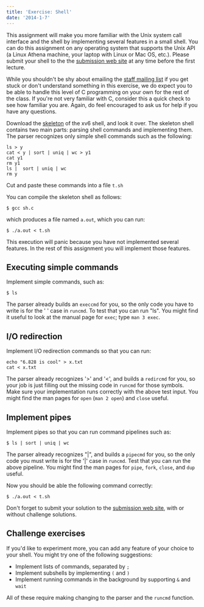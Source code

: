 ```yaml
---
title: 'Exercise: Shell'
date: '2014-1-7'
---
```


This assignment will make you more familiar with the Unix system call
interface and the shell by implementing several features in a small
shell.  You can do this assignment on any operating system that supports
the Unix API (a Linux Athena machine, your laptop with Linux or Mac OS,
etc.).  Please submit your shell to the the [submission web
site](../../submit) at any time before the first lecture.

While you shouldn't be shy about emailing the [staff mailing
list](mailto:sipb-iap-6.828@mit.edu) if you get stuck or don't
understand something in this exercise, we do expect you to be able to
handle this level of C programming on your own for the rest of the
class. If you're not very familiar with C, consider this a quick check
to see how familiar you are. Again, do feel encouraged to ask us for
help if you have any questions.

Download the [skeleton](../../files/sh.c) of the xv6 shell, and look it
over. The skeleton shell contains two main parts: parsing shell commands and
implementing them. The parser recognizes only simple shell commands such as the
following:

```lang-sh
ls > y
cat < y | sort | uniq | wc > y1
cat y1
rm y1
ls |  sort | uniq | wc
rm y
```
Cut and paste these commands into a file `t.sh`

You can compile the skeleton shell as follows:

```
$ gcc sh.c
```

which produces a file named `a.out`, which you can run:

```
$ ./a.out < t.sh
```

This execution will panic because you have not implemented several features. In
the rest of this assignment you will implement those features.

Executing simple commands
-------------------------

Implement simple commands, such as:

```
$ ls
```

The parser already builds an `execcmd` for you, so the only code you
have to write is for the ' ' case in `runcmd`.  To test that you can run
"ls".  You might find it useful to look at the manual page for `exec`;
type `man 3 exec`.

I/O redirection
---------------

Implement I/O redirection commands so that you can run:

```lang-sh
echo "6.828 is cool" > x.txt
cat < x.txt
```

The parser already recognizes '>' and '<', and builds a `redircmd` for
you, so your job is just filling out the missing code in `runcmd` for
those symbols.  Make sure your implementation runs correctly with the
above test input.  You might find the man pages for `open` (`man 2
open`) and `close` useful.

Implement pipes
---------------

Implement pipes so that you can run command pipelines such as:

```
$ ls | sort | uniq | wc
```
The parser already recognizes "|", and builds a `pipecmd` for you, so
the only code you must write is for the '|' case in `runcmd`.  Test that
you can run the above pipeline.  You might find the man pages for
`pipe`, `fork`, `close`, and `dup` useful.

Now you should be able the following command correctly:

```
$ ./a.out < t.sh
```

Don't forget to submit your solution to the [submission web
site](../../submit), with or without challenge solutions.

Challenge exercises
-------------------

If you'd like to experiment more, you can add any feature of your choice
to your shell.  You might try one of the following suggestions:

 - Implement lists of commands, separated by `;`
 - Implement subshells by implementing `(` and `)`
 - Implement running commands in the background by supporting `&` and `wait`

All of these require making changing to the parser and the `runcmd` function.
